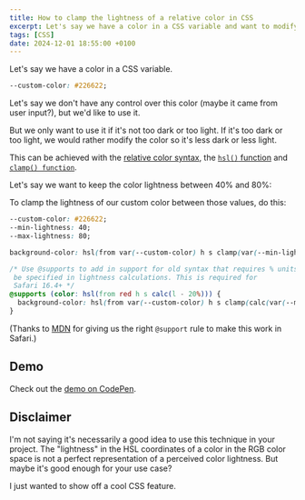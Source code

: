 ```yaml
---
title: How to clamp the lightness of a relative color in CSS
excerpt: Let's say we have a color in a CSS variable and want to modify its lightness, but only if it's too dark or too light.
tags: [CSS]
date: 2024-12-01 18:55:00 +0100
---
```


Let's say we have a color in a CSS variable.

```css
--custom-color: #226622;
```

Let's say we don't have any control over this color (maybe it came from user input?), but we'd like to use it.

But we only want to use it if it's not too dark or too light. If it's too dark or too light, we would rather modify the color so it's less dark or less light.

This can be achieved with the [relative color syntax](https://developer.mozilla.org/en-US/docs/Web/CSS/CSS_colors/Relative_colors), the [`hsl()` function](https://developer.mozilla.org/en-US/docs/Web/CSS/color_value/hsl) and [`clamp() function`](https://developer.mozilla.org/en-US/docs/Web/CSS/clamp).

Let's say we want to keep the color lightness between 40% and 80%:

To clamp the lightness of our custom color between those values, do this:

```css
--custom-color: #226622;
--min-lightness: 40;
--max-lightness: 80;

background-color: hsl(from var(--custom-color) h s clamp(var(--min-lightness), l, var(--max-lightness)));

/* Use @supports to add in support for old syntax that requires % units to
 be specified in lightness calculations. This is required for
 Safari 16.4+ */
@supports (color: hsl(from red h s calc(l - 20%))) {
  background-color: hsl(from var(--custom-color) h s clamp(calc(var(--min-lightness) * 1%), l, calc(var(--max-lightness) * 1%)));
}
```

(Thanks to [MDN](https://developer.mozilla.org/en-US/docs/Web/CSS/color_value/hsl) for giving us the right `@support` rule to make this work in Safari.)

## Demo

Check out the [demo on CodePen](https://codepen.io/angelikatyborska/pen/emONWWz).

## Disclaimer

I'm not saying it's necessarily a good idea to use this technique in your project. The "lightness" in the HSL coordinates of a color in the RGB color space is not a perfect representation of a perceived color lightness. But maybe it's good enough for your use case?

I just wanted to show off a cool CSS feature.
